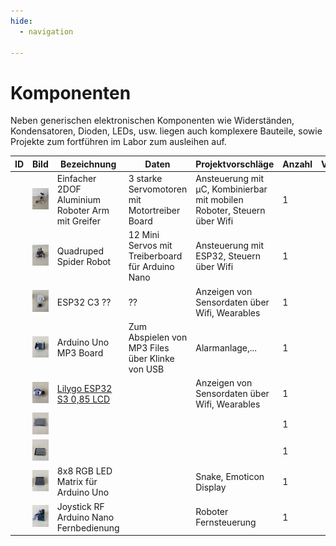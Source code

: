 ```yaml
---
hide:
  - navigation

---
```


# Komponenten

Neben generischen elektronischen Komponenten wie Widerständen, Kondensatoren, Dioden, LEDs, usw. liegen auch komplexere Bauteile, sowie Projekte zum fortführen im Labor zum ausleihen auf.

| ID   | Bild                          | Bezeichnung                                                  | Daten                                            | Projektvorschläge                                            | Anzahl | Verfügbarkeit | Ort  | Besitzer |
| ---- | ----------------------------- | ------------------------------------------------------------ | ------------------------------------------------ | ------------------------------------------------------------ | ------ | ------------- | ---- | -------- |
|      | ![Roboter Arm](IMG_0923.jpeg) | Einfacher 2DOF Aluminium Roboter Arm mit Greifer             | 3 starke Servomotoren mit Motortreiber Board     | Ansteuerung mit µC, Kombinierbar mit mobilen Roboter, Steuern über Wifi | 1      |               |      | HOED     |
|      | ![Roboter Arm](IMG_0924.jpeg) | Quadruped Spider Robot                                       | 12 Mini Servos mit Treiberboard für Arduino Nano | Ansteuerung mit ESP32, Steuern über Wifi                     | 1      |               |      | HOED     |
|      | ![Roboter Arm](IMG_0925.jpeg) | ESP32 C3 ??                                                  | ??                                               | Anzeigen von Sensordaten über Wifi, Wearables                | 1      |               |      | HOED     |
|      | ![Roboter Arm](IMG_0926.jpeg) | Arduino Uno MP3 Board                                        | Zum Abspielen von MP3 Files über Klinke von USB  | Alarmanlage,...                                              | 1      |               |      | HOED     |
|      | ![Roboter Arm](IMG_0927.jpeg) | [Lilygo ESP32 S3 0,85 LCD](https://openelab.io/products/lilygo-t-qt-pro-esp32-module) |                                                  | Anzeigen von Sensordaten über Wifi, Wearables                | 1      |               |      | HOED     |
|      | ![Roboter Arm](IMG_0928.jpeg) |                                                              |                                                  |                                                              | 1      |               |      | HOED     |
|      | ![Roboter Arm](IMG_0929.jpeg) |                                                              |                                                  |                                                              | 1      |               |      | HOED     |
|      | ![Roboter Arm](IMG_0930.jpeg) | 8x8 RGB LED Matrix für Arduino Uno                           |                                                  | Snake, Emoticon Display                                      | 1      |               |      | HOED     |
|      | ![Roboter Arm](IMG_0931.jpeg) | Joystick RF Arduino Nano Fernbedienung                       |                                                  | Roboter Fernsteuerung                                        | 1      |               |      | HOED     |




